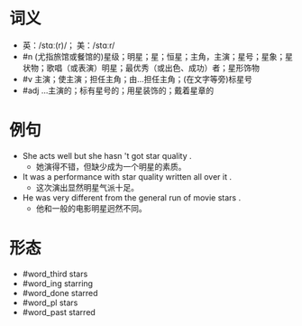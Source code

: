 # 词义
- 英：/stɑː(r)/； 美：/stɑːr/
- #n (尤指旅馆或餐馆的)星级；明星；星；恒星；主角，主演；星号；星象；星状物；歌唱（或表演）明星；最优秀（或出色、成功）者；星形饰物
- #v 主演；使主演；担任主角；由…担任主角；(在文字等旁)标星号
- #adj …主演的；标有星号的；用星装饰的；戴着星章的
# 例句
- She acts well but she hasn 't got star quality .
	- 她演得不错，但缺少成为一个明星的素质。
- It was a performance with star quality written all over it .
	- 这次演出显然明星气派十足。
- He was very different from the general run of movie stars .
	- 他和一般的电影明星迥然不同。
# 形态
- #word_third stars
- #word_ing starring
- #word_done starred
- #word_pl stars
- #word_past starred
